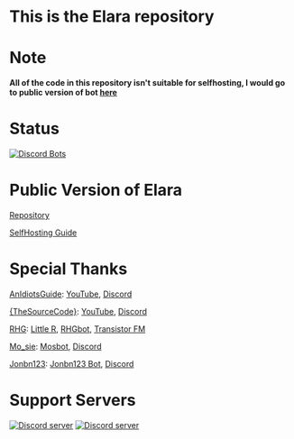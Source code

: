 This is the Elara repository
==========

Note
==============

**All of the code in this repository isn't suitable for selfhosting, I would go to public version of bot [here](https://github.com/Elara-Discord-Bots/PublicBot-V2)**

Status
=================
[![Discord Bots](https://discordbots.org/api/widget/455166272339181589.svg)](https://discordbots.org/bot/455166272339181589)

Public Version of Elara
=========================
[Repository](https://github.com/Elara-Discord-Bots/PublicBot-V2)

[SelfHosting Guide](https://github.com/Elara-Discord-Bots/PublicBot-V2/wiki)

Special Thanks
=======================
[AnIdiotsGuide](https://github.com/AnIdiotsGuide): [YouTube](https://www.youtube.com/channel/UCLun-hgcYUgNvCCj4sIa-jA), [Discord](https://discord.gg/4NE4bk7)

[{TheSourceCode}](https://github.com/The-SourceCode): [YouTube](https://www.youtube.com/channel/UCNXt2MrZaqfIBknamqwzeXA), [Discord](https://discord.gg/nRbVQHe)

[RHG](https://github.com/RHGDEV): [Little R](https://discordapp.com/oauth2/authorize?client_id=360578020492312576&permissions=2146958839&scope=bot), [RHGbot](https://discordapp.com/oauth2/authorize?client_id=395437820778643456&permissions=2146958839&scope=bot), [Transistor FM](https://discordapp.com/oauth2/authorize?client_id=512734769721638912&permissions=2146958839&scope=bot)

[Mo_sie](https://github.com/Mosie0): [Mosbot](https://discordapp.com/oauth2/authorize?client_id=467371685230673930&permissions=2146958839&scope=bot), [Discord](https://discord.gg/krXDXEM)

[Jonbn123](https://github.com/Jonbn123): [Jonbn123 Bot](https://discordapp.com/oauth2/authorize?client_id=479341622526738432&permissions=2146958839&scope=bot), [Discord](https://discord.gg/wsbfapy)

Support Servers
========================

[![Discord server](https://discordapp.com/api/guilds/499409162661396481/embed.png?style=banner4)](https://discord.gg/qafHJ63)
[![Discord server](https://discordapp.com/api/guilds/371105897570631691/embed.png?style=banner4)](https://discord.gg/hgsM86w)
